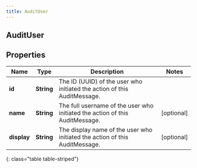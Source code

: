 ```yaml
---
title: AuditUser
---
```

## AuditUser


## Properties

| Name | Type | Description | Notes |
| ------------ | ------------- | ------------- | ------------- |
| **id** | **String** | The ID (UUID) of the user who initiated the action of this AuditMessage. |  |
| **name** | **String** | The full username of the user who initiated the action of this AuditMessage. |  [optional] |
| **display** | **String** | The display name of the user who initiated the action of this AuditMessage. |  [optional] |
{: class="table table-striped"}



